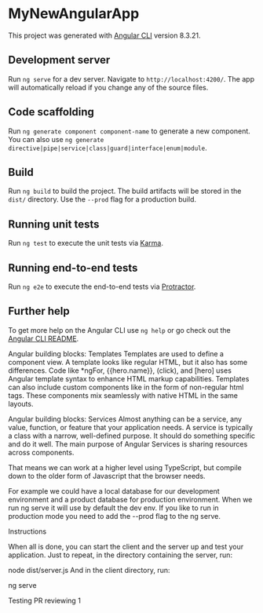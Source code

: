 # MyNewAngularApp

This project was generated with [Angular CLI](https://github.com/angular/angular-cli) version 8.3.21.

## Development server

Run `ng serve` for a dev server. Navigate to `http://localhost:4200/`. The app will automatically reload if you change any of the source files.

## Code scaffolding

Run `ng generate component component-name` to generate a new component. You can also use `ng generate directive|pipe|service|class|guard|interface|enum|module`.

## Build

Run `ng build` to build the project. The build artifacts will be stored in the `dist/` directory. Use the `--prod` flag for a production build.

## Running unit tests

Run `ng test` to execute the unit tests via [Karma](https://karma-runner.github.io).

## Running end-to-end tests

Run `ng e2e` to execute the end-to-end tests via [Protractor](http://www.protractortest.org/).

## Further help

To get more help on the Angular CLI use `ng help` or go check out the [Angular CLI README](https://github.com/angular/angular-cli/blob/master/README.md).

Angular building blocks: Templates
Templates are used to define a component view. A template looks like regular HTML, but it also has some differences. Code like \*ngFor, {{hero.name}}, (click), and [hero] uses Angular template syntax to enhance HTML markup capabilities. Templates can also include custom components like <custom-element> in the form of non-regular html tags. These components mix seamlessly with native HTML in the same layouts.

Angular building blocks: Services
Almost anything can be a service, any value, function, or feature that your application needs. A service is typically a class with a narrow, well-defined purpose. It should do something specific and do it well. The main purpose of Angular Services is sharing resources across components.

That means we can work at a higher level using TypeScript, but compile down to the older form of Javascript that the browser needs.

For example we could have a local database for our development environment and a product database for production environment. When we run ng serve it will use by default the dev env. If you like to run in production mode you need to add the --prod flag to the ng serve.

Instructions

When all is done, you can start the client and the server up and test your application. Just to repeat, in the directory containing the server, run:

node dist/server.js
And in the client directory, run:

ng serve

Testing PR reviewing 1

